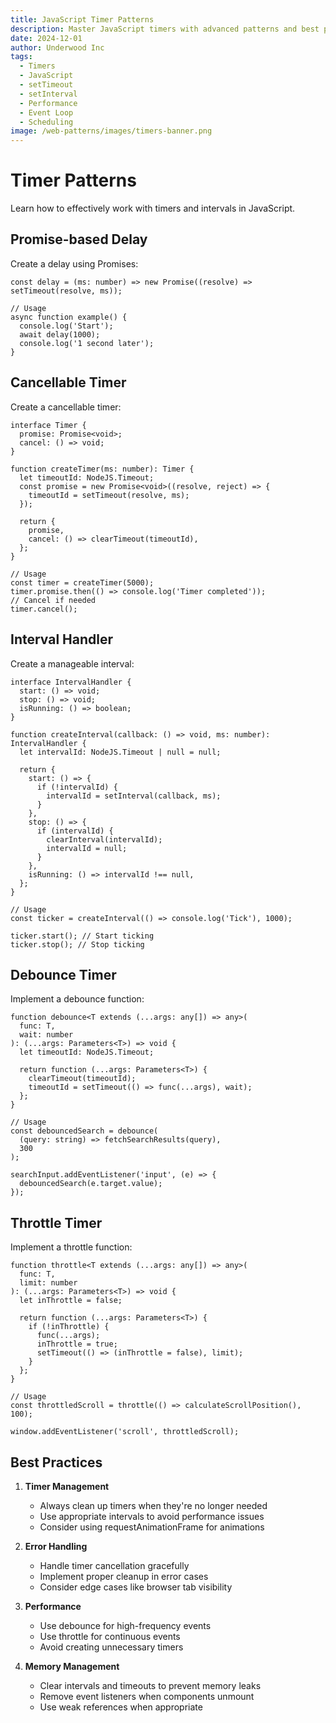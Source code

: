 ```yaml
---
title: JavaScript Timer Patterns
description: Master JavaScript timers with advanced patterns and best practices. Learn about setTimeout, setInterval, and custom timer implementations.
date: 2024-12-01
author: Underwood Inc
tags:
  - Timers
  - JavaScript
  - setTimeout
  - setInterval
  - Performance
  - Event Loop
  - Scheduling
image: /web-patterns/images/timers-banner.png
---
```


# Timer Patterns

Learn how to effectively work with timers and intervals in JavaScript.

## Promise-based Delay

Create a delay using Promises:

```$1:preview
const delay = (ms: number) => new Promise((resolve) => setTimeout(resolve, ms));

// Usage
async function example() {
  console.log('Start');
  await delay(1000);
  console.log('1 second later');
}
```

## Cancellable Timer

Create a cancellable timer:

```$1:preview
interface Timer {
  promise: Promise<void>;
  cancel: () => void;
}

function createTimer(ms: number): Timer {
  let timeoutId: NodeJS.Timeout;
  const promise = new Promise<void>((resolve, reject) => {
    timeoutId = setTimeout(resolve, ms);
  });

  return {
    promise,
    cancel: () => clearTimeout(timeoutId),
  };
}

// Usage
const timer = createTimer(5000);
timer.promise.then(() => console.log('Timer completed'));
// Cancel if needed
timer.cancel();
```

## Interval Handler

Create a manageable interval:

```$1:preview
interface IntervalHandler {
  start: () => void;
  stop: () => void;
  isRunning: () => boolean;
}

function createInterval(callback: () => void, ms: number): IntervalHandler {
  let intervalId: NodeJS.Timeout | null = null;

  return {
    start: () => {
      if (!intervalId) {
        intervalId = setInterval(callback, ms);
      }
    },
    stop: () => {
      if (intervalId) {
        clearInterval(intervalId);
        intervalId = null;
      }
    },
    isRunning: () => intervalId !== null,
  };
}

// Usage
const ticker = createInterval(() => console.log('Tick'), 1000);

ticker.start(); // Start ticking
ticker.stop(); // Stop ticking
```

## Debounce Timer

Implement a debounce function:

```$1:preview
function debounce<T extends (...args: any[]) => any>(
  func: T,
  wait: number
): (...args: Parameters<T>) => void {
  let timeoutId: NodeJS.Timeout;

  return function (...args: Parameters<T>) {
    clearTimeout(timeoutId);
    timeoutId = setTimeout(() => func(...args), wait);
  };
}

// Usage
const debouncedSearch = debounce(
  (query: string) => fetchSearchResults(query),
  300
);

searchInput.addEventListener('input', (e) => {
  debouncedSearch(e.target.value);
});
```

## Throttle Timer

Implement a throttle function:

```$1:preview
function throttle<T extends (...args: any[]) => any>(
  func: T,
  limit: number
): (...args: Parameters<T>) => void {
  let inThrottle = false;

  return function (...args: Parameters<T>) {
    if (!inThrottle) {
      func(...args);
      inThrottle = true;
      setTimeout(() => (inThrottle = false), limit);
    }
  };
}

// Usage
const throttledScroll = throttle(() => calculateScrollPosition(), 100);

window.addEventListener('scroll', throttledScroll);
```

## Best Practices

1. **Timer Management**

   - Always clean up timers when they're no longer needed
   - Use appropriate intervals to avoid performance issues
   - Consider using requestAnimationFrame for animations

2. **Error Handling**

   - Handle timer cancellation gracefully
   - Implement proper cleanup in error cases
   - Consider edge cases like browser tab visibility

3. **Performance**

   - Use debounce for high-frequency events
   - Use throttle for continuous events
   - Avoid creating unnecessary timers

4. **Memory Management**
   - Clear intervals and timeouts to prevent memory leaks
   - Remove event listeners when components unmount
   - Use weak references when appropriate
